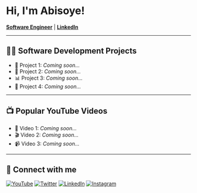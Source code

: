 # Hi, I'm Abisoye!  
[**Software Engineer**](https://github.com/theabisoyelawal) | [**LinkedIn**](https://www.linkedin.com/in/AbisoyeLawal/)

---

## 👨‍💻 Software Development Projects
- 🚀 Project 1: *Coming soon...*  
- 🔧 Project 2: *Coming soon...*  
- 📊 Project 3: *Coming soon...*  
- 🧩 Project 4: *Coming soon...*  

---

## 📺 Popular YouTube Videos
- 🎥 Video 1: *Coming soon...*  
- 🎬 Video 2: *Coming soon...*  
- 📹 Video 3: *Coming soon...*  

---

## 🤳 Connect with me
[![YouTube](https://cdn.jsdelivr.net/npm/simple-icons@v3/icons/youtube.svg)](https://www.youtube.com/c/AbisoyeLawal)
[![Twitter](https://cdn.jsdelivr.net/npm/simple-icons@v3/icons/twitter.svg)](https://twitter.com/thesoyelife)
[![LinkedIn](https://cdn.jsdelivr.net/npm/simple-icons@v3/icons/linkedin.svg)](https://linkedin.com/in/AbisoyeLawal)
[![Instagram](https://cdn.jsdelivr.net/npm/simple-icons@v3/icons/instagram.svg)](https://www.instagram.com/thesoyelife/)
